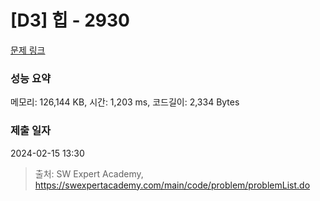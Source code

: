 # [D3] 힙 - 2930 

[문제 링크](https://swexpertacademy.com/main/code/problem/problemDetail.do?contestProbId=AV-Tj7ya3jYDFAXr) 

### 성능 요약

메모리: 126,144 KB, 시간: 1,203 ms, 코드길이: 2,334 Bytes

### 제출 일자

2024-02-15 13:30



> 출처: SW Expert Academy, https://swexpertacademy.com/main/code/problem/problemList.do